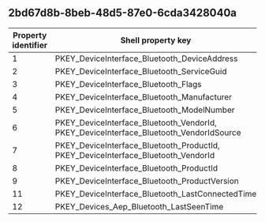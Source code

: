 ## 2bd67d8b-8beb-48d5-87e0-6cda3428040a

Property identifier | Shell property key | Shell name | Alias
--- | --- | --- | ---
1 | PKEY_DeviceInterface_Bluetooth_DeviceAddress | System.DeviceInterface.Bluetooth.DeviceAddress | 
2 | PKEY_DeviceInterface_Bluetooth_ServiceGuid | System.DeviceInterface.Bluetooth.ServiceGuid | 
3 | PKEY_DeviceInterface_Bluetooth_Flags | System.DeviceInterface.Bluetooth.Flags | 
4 | PKEY_DeviceInterface_Bluetooth_Manufacturer | System.DeviceInterface.Bluetooth.Manufacturer | 
5 | PKEY_DeviceInterface_Bluetooth_ModelNumber | System.DeviceInterface.Bluetooth.ModelNumber | 
6 | PKEY_DeviceInterface_Bluetooth_VendorId, PKEY_DeviceInterface_Bluetooth_VendorIdSource | System.DeviceInterface.Bluetooth.VendorId, System.DeviceInterface.Bluetooth.VendorIdSource | 
7 | PKEY_DeviceInterface_Bluetooth_ProductId, PKEY_DeviceInterface_Bluetooth_VendorId | System.DeviceInterface.Bluetooth.ProductId, System.DeviceInterface.Bluetooth.VendorId | 
8 | PKEY_DeviceInterface_Bluetooth_ProductId | System.DeviceInterface.Bluetooth.ProductId | 
9 | PKEY_DeviceInterface_Bluetooth_ProductVersion | System.DeviceInterface.Bluetooth.ProductVersion | 
11 | PKEY_DeviceInterface_Bluetooth_LastConnectedTime | System.DeviceInterface.Bluetooth.LastConnectedTime | 
12 | PKEY_Devices_Aep_Bluetooth_LastSeenTime | System.Devices.Aep.Bluetooth.LastSeenTime | 

